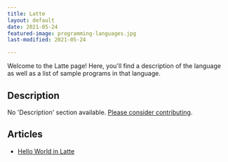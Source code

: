 ```yaml
---
title: Latte
layout: default
date: 2021-05-24
featured-image: programming-languages.jpg
last-modified: 2021-05-24

---
```


Welcome to the Latte page! Here, you'll find a description of the language as well as a list of sample programs in that language.

## Description

No 'Description' section available. [Please consider contributing](https://github.com/TheRenegadeCoder/sample-programs-website).

## Articles

- [Hello World in Latte](https://sampleprograms.io/projects/hello-world/latte)